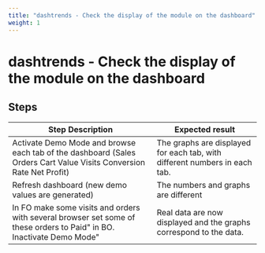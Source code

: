 ```yaml
---
title: "dashtrends - Check the display of the module on the dashboard"
weight: 1
---
```


# dashtrends - Check the display of the module on the dashboard
## Steps
| Step Description | Expected result |
| ----- | ----- |
| Activate Demo Mode and browse each tab of the dashboard (Sales Orders Cart Value Visits Conversion Rate Net Profit) | The graphs are displayed for each tab, with different numbers in each tab. |
| Refresh dashboard (new demo values are generated) | The numbers and graphs are different |
| In FO make some visits and orders with several browser set some of these orders to Paid" in BO. Inactivate Demo Mode" | Real data are now displayed and the graphs correspond to the data. |
